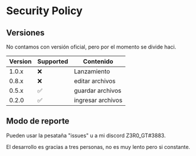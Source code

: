 # Security Policy

## Versiones

No contamos con versión oficial, pero por el momento
se divide haci.

| Version | Supported          | Contenido        |
| ------- | ------------------ | ---------        |
| 1.0.x   | :x:                |Lanzamiento       |
| 0.8.x   | :x:                |editar archivos   |
| 0.5.x   | :white_check_mark: |guardar archivos  |
| 0.2.0   | :white_check_mark: |ingresar archivos |

## Modo de reporte 

Pueden usar la pesataña "issues" u a mi discord Z3R0_GT#3883.

El desarrollo es gracias a tres personas, no es muy lento pero
si constante.
